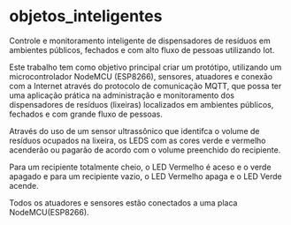 # objetos_inteligentes

Controle e monitoramento inteligente de dispensadores de resíduos em ambientes públicos, fechados e com alto fluxo de pessoas utilizando Iot.

Este trabalho tem como objetivo principal criar um protótipo, utilizando um microcontrolador NodeMCU (ESP8266), sensores, atuadores e conexão com a Internet através do protocolo de comunicação MQTT, que possa ter uma aplicação prática na administração e monitoramento dos dispensadores de resíduos (lixeiras) localizados em ambientes públicos, fechados e com grande fluxo de pessoas.

Através do uso de um sensor ultrassônico que identifca o volume de resíduos ocupados na lixeira, os LEDS com as cores verde e vermelho acenderão ou pagarão de acordo com o volume preenchido do recipiente.

Para um recipiente totalmente cheio, o LED Vermelho é aceso e o verde apagado e para um recipiente vazio, o LED Vermelho apaga e o LED Verde acende.

Todos os atuadores e sensores estão conectados a uma placa NodeMCU(ESP8266).
